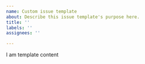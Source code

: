 ```yaml
---
name: Custom issue template
about: Describe this issue template's purpose here.
title: ''
labels: ''
assignees: ''

---
```


I am template content
